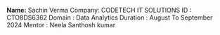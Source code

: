 **Name:** Sachin Verma 
Company: CODETECH IT SOLUTIONS
ID : CTO8DS6362
Domain : Data Analytics
Duration : August To September 2024
Mentor : Neela Santhosh kumar
